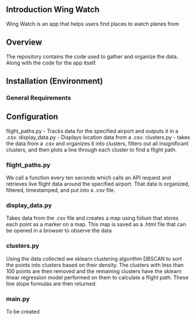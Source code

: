 ## Introduction Wing Watch

Wing Watch is an app that helps users find places to watch planes from

## Overview

The repository contains the code used to gather and organize the data.  Along with the code for the app itself.  

## Installation (Environment)



### General Requirements


## Configuration

flight_paths.py - Tracks data for the specified airport and outputs it in a .csv.
display_data.py - Displays location data from a .csv.
clusters.py - takes the data from a .csv and organizes it into clusters, filters out all insignificant clusters, and then plots a line through each cluster to find a flight path.

### flight_paths.py

We call a function every ten seconds which calls an API request and retrieves live flight data around the specified airport.  That data is organized, filtered, timestamped, and put into a .csv file.

### display_data.py

Takes data from the .csv file and creates a map using folium that stores each point as a marker on a map.  This map is saved as a .html file that can be opened in a browser to observe the data

### clusters.py

Using the data collected we sklearn clustering algorithm DBSCAN to sort the points into clusters based on their density.  The clusters with less than 100 points are then removed and the remaining clusters have the sklearn linear regression model performed on them to calculate a flight path.  These line slope formulas are then returned.

### main.py

To be created
